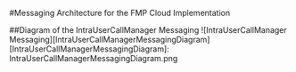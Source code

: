 #Messaging Architecture for the FMP Cloud Implementation

##Diagram of the IntraUserCallManager Messaging
![IntraUserCallManager Messaging][IntraUserCallManagerMessagingDiagram]
[IntraUserCallManagerMessagingDiagram]: IntraUserCallManagerMessagingDiagram.png